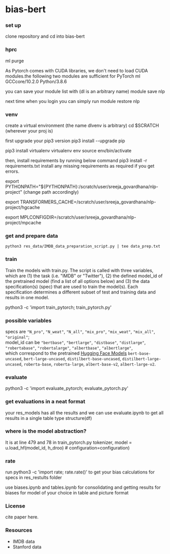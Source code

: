 # bias-bert

### set up
clone repository and cd into bias-bert  

### hprc
ml purge
          
        
As Pytorch comes with CUDA libraries, we don't need to load CUDA modules.the following two modules are sufficient for PyTorch
ml GCCcore/10.2.0 Python/3.8.6
        
you can save your module list with (dl is an arbitrary name)
module save nlp
      
next time when you login you can simply run
module restore nlp

### venv
    
create a virtual environment (the name dlvenv is arbitrary)
cd $SCRATCH (wherever your proj is)

first upgrade your pip3 version
pip3 install --upgrade pip

pip3 install virtualenv
virtualenv env
source env/bin/activate

then, install requirements by running below command
pip3 install -r requirements.txt
install any missing requirements as required if you get errors.


export PYTHONPATH="${PYTHONPATH}:/scratch/user/sreeja_govardhana/nlp-project" (change path accordingly)

export TRANSFORMERS_CACHE=/scratch/user/sreeja_govardhana/nlp-project/hgcache

export MPLCONFIGDIR=/scratch/user/sreeja_govardhana/nlp-project/mpcache

### get and prepare data 
`python3 res_data/IMDB_data_preparation_script.py | tee data_prep.txt`  

### train
Train the models with train.py. The script is called with three variables, which are (1) the task (i.e. "IMDB" or "Twitter"), (2) the defined model_id of the pretrained model (find a list of all options below) and (3) the data specification(s) (spec) that are used to train the model(s). Each specification determines a different subset of test and training data and results in one model. 

python3 -c 'import train_pytorch; train_pytorch.py'


### possible variables
specs are `"N_pro"`, `"N_weat"`, `"N_all"`, `"mix_pro"`, `"mix_weat"`, `"mix_all"`, `"original"`;  
model_id can be `"bertbase"`, `"bertlarge"`, `"distbase"`, `"distlarge"`, `"robertabase"`, `"robertalarge"`, `"albertbase"`, `"albertlarge"`,  
which correspond to the pretrained [Hugging Face Models](https://huggingface.co/models) `bert-base-uncased`, `bert-large-uncased`, `distilbert-base-uncased`, `distilbert-large-uncased`, `roberta-base`, `roberta-large`, `albert-base-v2`, `albert-large-v2`.   

### evaluate 
python3 -c 'import evaluate_pytorch; evaluate_pytorch.py'

### get evaluations in a neat format
your res_models has all the results and we can use evaluate.ipynb to get all results in a single table type structure(df)

### where is the model abstraction?
It is at line 479 and 78 in train_pytorch.py
tokenizer, model = u.load_hf(model_id, h_droo)  # configuration=configuration)

### rate
run
python3 -c 'import rate; rate.rate()'
to get your bias calculations for specs in res_restults folder

use biases.ipynb and tables.ipynb for consolidating and getting results for biases for model of your choice in table and picture format

### License 
cite paper here.  


### Resources 
- IMDB data  
- Stanford data  

